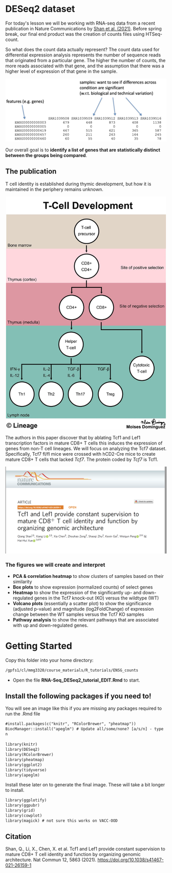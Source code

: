 
# DESeq2 dataset 

For today's lesson we will be working with RNA-seq data from a recent publication in Nature Communications by [Shan et al. (2021)](https://doi.org/10.1038/s41467-021-26159-1). Before spring break, our final end product was the creation of counts files using HTSeq-count. 

So what does the count data actually represent? The count data used for differential expression analysis represents the number of sequence reads that originated from a particular gene. The higher the number of counts, the more reads associated with that gene, and the assumption that there was a higher level of expression of that gene in the sample. 

<p align="center">
<img src="../img/deseq_counts_overview.png" width="600">
</p>


Our overall goal is to **identify a list of genes that are statistically distinct between the groups being compared**. 

## The publication
 
 T cell identity is established during thymic development, but how it is maintained in the periphery remains unknown. 
 
 <p align="center">
<img src="../img/tcell_dev.jpg" width="500">
</p>
 
 The authors in this paper discover that by ablating Tcf1 and Lef1 transcription factors in mature CD8+ T cells this induces the expression of genes from non-T cell lineages. We will focus on analyzing the Tcf7 dataset. Specifically, Tcf7 fl/fl mice were crossed with hCD2-Cre mice to create mature CD8+ T cells that lacked *Tcf7*. The protein coded by *Tcf7* is Tcf1. 

<p align="center">
<img src="../img/graphical_abstract.png" width="800">
</p>


### The figures we will create and interpret 

* **PCA & correlation heatmap** to show clusters of samples based on their similarity 
* **Box plots** to show expression (normalized counts) of select genes 
* **Heatmap** to show the expression of the significantly up- and down-regulated genes in the Tcf7 knock-out (KO)  versus the wildtype (WT) 
* **Volcano plots** (essentially a scatter plot) to show the significance (adjusted p-value) and magnitude (log2FoldChange) of expression change between the WT samples versus the Tcf7 KO samples 
* **Pathway analysis** to show the relevant pathways that are associated with up and down-regulated genes. 

# Getting Started 

Copy this folder into your home directory:

```bash 
/gpfs1/cl/mmg3320/course_materials/R_tutorials/ENSG_counts
```
+ Open the file **RNA-Seq_DESeq2_tutorial_EDIT.Rmd** to start. 


## Install the following packages if you need to!  

You will see an image like this if you are missing any packages required to run the .Rmd file 

```
#install.packages(c("knitr", "RColorBrewer", "pheatmap"))
BiocManager::install("apeglm") # Update all/some/none? [a/s/n] - type n

library(knitr)
library(DESeq2) 
library(RColorBrewer)
library(pheatmap)
library(ggplot2)
library(tidyverse)
library(apeglm)
```

Install these later on to generate the final image. These will take a bit longer to install. 

```
library(ggplotify)
library(ggpubr)
library(grid)
library(cowplot)
library(magick) # not sure this works on VACC-OOD
```

## Citation 
Shan, Q., Li, X., Chen, X. et al. Tcf1 and Lef1 provide constant supervision to mature CD8+ T cell identity and function by organizing genomic architecture. Nat Commun 12, 5863 (2021). https://doi.org/10.1038/s41467-021-26159-1

